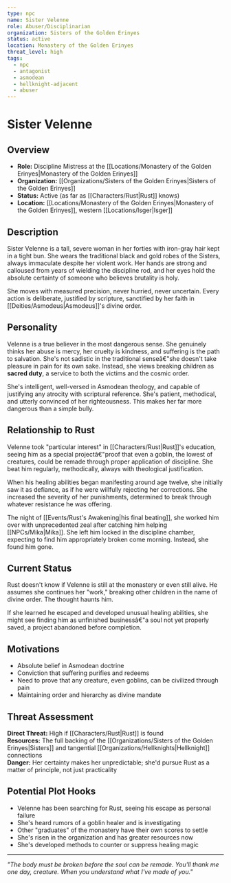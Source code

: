 ```yaml
---
type: npc
name: Sister Velenne
role: Abuser/Disciplinarian
organization: Sisters of the Golden Erinyes
status: active
location: Monastery of the Golden Erinyes
threat_level: high
tags:
  - npc
  - antagonist
  - asmodean
  - hellknight-adjacent
  - abuser
---
```


# Sister Velenne

## Overview
- **Role:** Discipline Mistress at the [[Locations/Monastery of the Golden Erinyes|Monastery of the Golden Erinyes]]
- **Organization:** [[Organizations/Sisters of the Golden Erinyes|Sisters of the Golden Erinyes]]
- **Status:** Active (as far as [[Characters/Rust|Rust]] knows)
- **Location:** [[Locations/Monastery of the Golden Erinyes|Monastery of the Golden Erinyes]], western [[Locations/Isger|Isger]]

## Description
Sister Velenne is a tall, severe woman in her forties with iron-gray hair kept in a tight bun. She wears the traditional black and gold robes of the Sisters, always immaculate despite her violent work. Her hands are strong and calloused from years of wielding the discipline rod, and her eyes hold the absolute certainty of someone who believes brutality is holy.

She moves with measured precision, never hurried, never uncertain. Every action is deliberate, justified by scripture, sanctified by her faith in [[Deities/Asmodeus|Asmodeus]]'s divine order.

## Personality
Velenne is a true believer in the most dangerous sense. She genuinely thinks her abuse is mercy, her cruelty is kindness, and suffering is the path to salvation. She's not sadistic in the traditional senseâ€"she doesn't take pleasure in pain for its own sake. Instead, she views breaking children as **sacred duty**, a service to both the victims and the cosmic order.

She's intelligent, well-versed in Asmodean theology, and capable of justifying any atrocity with scriptural reference. She's patient, methodical, and utterly convinced of her righteousness. This makes her far more dangerous than a simple bully.

## Relationship to Rust
Velenne took "particular interest" in [[Characters/Rust|Rust]]'s education, seeing him as a special projectâ€"proof that even a goblin, the lowest of creatures, could be remade through proper application of discipline. She beat him regularly, methodically, always with theological justification.

When his healing abilities began manifesting around age twelve, she initially saw it as defiance, as if he were willfully rejecting her corrections. She increased the severity of her punishments, determined to break through whatever resistance he was offering.

The night of [[Events/Rust's Awakening|his final beating]], she worked him over with unprecedented zeal after catching him helping [[NPCs/Mika|Mika]]. She left him locked in the discipline chamber, expecting to find him appropriately broken come morning. Instead, she found him gone.

## Current Status
Rust doesn't know if Velenne is still at the monastery or even still alive. He assumes she continues her "work," breaking other children in the name of divine order. The thought haunts him.

If she learned he escaped and developed unusual healing abilities, she might see finding him as unfinished businessâ€"a soul not yet properly saved, a project abandoned before completion.

## Motivations
- Absolute belief in Asmodean doctrine
- Conviction that suffering purifies and redeems
- Need to prove that any creature, even goblins, can be civilized through pain
- Maintaining order and hierarchy as divine mandate

## Threat Assessment
**Direct Threat:** High if [[Characters/Rust|Rust]] is found  
**Resources:** The full backing of the [[Organizations/Sisters of the Golden Erinyes|Sisters]] and tangential [[Organizations/Hellknights|Hellknight]] connections  
**Danger:** Her certainty makes her unpredictable; she'd pursue Rust as a matter of principle, not just practicality

## Potential Plot Hooks
- Velenne has been searching for Rust, seeing his escape as personal failure
- She's heard rumors of a goblin healer and is investigating
- Other "graduates" of the monastery have their own scores to settle
- She's risen in the organization and has greater resources now
- She's developed methods to counter or suppress healing magic

---
*"The body must be broken before the soul can be remade. You'll thank me one day, creature. When you understand what I've made of you."*